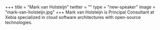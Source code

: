 +++
title = "Mark van Holsteijn"
twitter = ""
type = "new-speaker"
image = "mark-van-holsteijn.jpg"
+++
Mark van Holsteijn is Principal Consultant at Xebia specialized in cloud software architectures with open-source technologies.